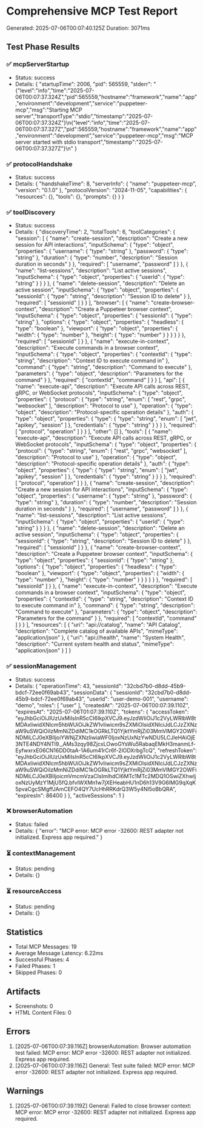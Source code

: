 # Comprehensive MCP Test Report

Generated: 2025-07-06T00:07:40.125Z Duration: 3071ms

## Test Phase Results

### ✅ mcpServerStartup

- Status: success
- Details: { "startupTime": 2006, "pid": 565559, "stderr":
  "{\"level\":\"info\",\"time\":\"2025-07-06T00:07:37.324Z\",\"pid\":565559,\"hostname\":\"framework\",\"name\":\"app\",\"environment\":\"development\",\"service\":\"puppeteer-mcp\",\"msg\":\"Starting
  MCP
  server\",\"transportType\":\"stdio\",\"timestamp\":\"2025-07-06T00:07:37.324Z\"}\n{\"level\":\"info\",\"time\":\"2025-07-06T00:07:37.327Z\",\"pid\":565559,\"hostname\":\"framework\",\"name\":\"app\",\"environment\":\"development\",\"service\":\"puppeteer-mcp\",\"msg\":\"MCP
  server started with stdio transport\",\"timestamp\":\"2025-07-06T00:07:37.327Z\"}\n" }

### ✅ protocolHandshake

- Status: success
- Details: { "handshakeTime": 8, "serverInfo": { "name": "puppeteer-mcp", "version": "0.1.0" },
  "protocolVersion": "2024-11-05", "capabilities": { "resources": {}, "tools": {}, "prompts": {} } }

### ✅ toolDiscovery

- Status: success
- Details: { "discoveryTime": 2, "totalTools": 6, "toolCategories": { "session": [ { "name":
  "create-session", "description": "Create a new session for API interactions", "inputSchema": {
  "type": "object", "properties": { "username": { "type": "string" }, "password": { "type": "string"
  }, "duration": { "type": "number", "description": "Session duration in seconds" } }, "required": [
  "username", "password" ] } }, { "name": "list-sessions", "description": "List active sessions",
  "inputSchema": { "type": "object", "properties": { "userId": { "type": "string" } } } }, { "name":
  "delete-session", "description": "Delete an active session", "inputSchema": { "type": "object",
  "properties": { "sessionId": { "type": "string", "description": "Session ID to delete" } },
  "required": [ "sessionId" ] } } ], "browser": [ { "name": "create-browser-context", "description":
  "Create a Puppeteer browser context", "inputSchema": { "type": "object", "properties": {
  "sessionId": { "type": "string" }, "options": { "type": "object", "properties": { "headless": {
  "type": "boolean" }, "viewport": { "type": "object", "properties": { "width": { "type": "number"
  }, "height": { "type": "number" } } } } } }, "required": [ "sessionId" ] } }, { "name":
  "execute-in-context", "description": "Execute commands in a browser context", "inputSchema": {
  "type": "object", "properties": { "contextId": { "type": "string", "description": "Context ID to
  execute command in" }, "command": { "type": "string", "description": "Command to execute" },
  "parameters": { "type": "object", "description": "Parameters for the command" } }, "required": [
  "contextId", "command" ] } } ], "api": [ { "name": "execute-api", "description": "Execute API
  calls across REST, gRPC, or WebSocket protocols", "inputSchema": { "type": "object", "properties":
  { "protocol": { "type": "string", "enum": [ "rest", "grpc", "websocket" ], "description":
  "Protocol to use" }, "operation": { "type": "object", "description": "Protocol-specific operation
  details" }, "auth": { "type": "object", "properties": { "type": { "type": "string", "enum": [
  "jwt", "apikey", "session" ] }, "credentials": { "type": "string" } } } }, "required": [
  "protocol", "operation" ] } } ], "other": [] }, "tools": [ { "name": "execute-api", "description":
  "Execute API calls across REST, gRPC, or WebSocket protocols", "inputSchema": { "type": "object",
  "properties": { "protocol": { "type": "string", "enum": [ "rest", "grpc", "websocket" ],
  "description": "Protocol to use" }, "operation": { "type": "object", "description":
  "Protocol-specific operation details" }, "auth": { "type": "object", "properties": { "type": {
  "type": "string", "enum": [ "jwt", "apikey", "session" ] }, "credentials": { "type": "string" } }
  } }, "required": [ "protocol", "operation" ] } }, { "name": "create-session", "description":
  "Create a new session for API interactions", "inputSchema": { "type": "object", "properties": {
  "username": { "type": "string" }, "password": { "type": "string" }, "duration": { "type":
  "number", "description": "Session duration in seconds" } }, "required": [ "username", "password" ]
  } }, { "name": "list-sessions", "description": "List active sessions", "inputSchema": { "type":
  "object", "properties": { "userId": { "type": "string" } } } }, { "name": "delete-session",
  "description": "Delete an active session", "inputSchema": { "type": "object", "properties": {
  "sessionId": { "type": "string", "description": "Session ID to delete" } }, "required": [
  "sessionId" ] } }, { "name": "create-browser-context", "description": "Create a Puppeteer browser
  context", "inputSchema": { "type": "object", "properties": { "sessionId": { "type": "string" },
  "options": { "type": "object", "properties": { "headless": { "type": "boolean" }, "viewport": {
  "type": "object", "properties": { "width": { "type": "number" }, "height": { "type": "number" } }
  } } } }, "required": [ "sessionId" ] } }, { "name": "execute-in-context", "description": "Execute
  commands in a browser context", "inputSchema": { "type": "object", "properties": { "contextId": {
  "type": "string", "description": "Context ID to execute command in" }, "command": { "type":
  "string", "description": "Command to execute" }, "parameters": { "type": "object", "description":
  "Parameters for the command" } }, "required": [ "contextId", "command" ] } } ], "resources": [ {
  "uri": "api://catalog", "name": "API Catalog", "description": "Complete catalog of available
  APIs", "mimeType": "application/json" }, { "uri": "api://health", "name": "System Health",
  "description": "Current system health and status", "mimeType": "application/json" } ] }

### ✅ sessionManagement

- Status: success
- Details: { "operationTime": 43, "sessionId": "32cbd7b0-d8dd-45b9-bdcf-72ee0f69ab43",
  "sessionData": { "sessionId": "32cbd7b0-d8dd-45b9-bdcf-72ee0f69ab43", "userId": "user-demo-001",
  "username": "demo", "roles": [ "user" ], "createdAt": "2025-07-06T00:07:39.110Z", "expiresAt":
  "2025-07-06T01:07:39.110Z", "tokens": { "accessToken":
  "eyJhbGciOiJIUzUxMiIsInR5cCI6IkpXVCJ9.eyJzdWIiOiJ1c2VyLWRlbW8tMDAxIiwidXNlcm5hbWUiOiJkZW1vIiwicm9sZXMiOlsidXNlciJdLCJzZXNzaW9uSWQiOiIzMmNiZDdiMC1kOGRkLTQ1YjktYmRjZi03MmVlMGY2OWFiNDMiLCJ0eXBlIjoiYWNjZXNzIiwiaWF0IjoxNzUxNzYwNDU5LCJleHAiOjE3NTE4NDY4NTl9.\_AMs3zqy98ZjcxLOwoGYsWu5RabaqEMkH3manmLf-EyfwxrxE06CN16DD0taA-1A6um41rCr6f-2lODXrbgTcQ",
  "refreshToken":
  "eyJhbGciOiJIUzUxMiIsInR5cCI6IkpXVCJ9.eyJzdWIiOiJ1c2VyLWRlbW8tMDAxIiwidXNlcm5hbWUiOiJkZW1vIiwicm9sZXMiOlsidXNlciJdLCJzZXNzaW9uSWQiOiIzMmNiZDdiMC1kOGRkLTQ1YjktYmRjZi03MmVlMGY2OWFiNDMiLCJ0eXBlIjoicmVmcmVzaCIsImlhdCI6MTc1MTc2MDQ1OSwiZXhwIjoxNzUyMzY1MjU5fQ.bfvlWXMn1w7jXEHeabHU1nD6h13V9G6lMG9qXqK5pvaCgcSMgffJAmCEFO4QY7UcHhRRKdrQ3W5y4NI5oBbQRA",
  "expiresIn": 86400 } }, "activeSessions": 1 }

### ❌ browserAutomation

- Status: failed
- Details: { "error": "MCP error: MCP error -32600: REST adapter not initialized. Express app
  required." }

### ⏳ contextManagement

- Status: pending
- Details: {}

### ⏳ resourceAccess

- Status: pending
- Details: {}

## Statistics

- Total MCP Messages: 19
- Average Message Latency: 6.22ms
- Successful Phases: 4
- Failed Phases: 1
- Skipped Phases: 0

## Artifacts

- Screenshots: 0
- HTML Content Files: 0

## Errors

1. [2025-07-06T00:07:39.116Z] browserAutomation: Browser automation test failed: MCP error: MCP
   error -32600: REST adapter not initialized. Express app required.
2. [2025-07-06T00:07:39.116Z] General: Test suite failed: MCP error: MCP error -32600: REST adapter
   not initialized. Express app required.

## Warnings

1. [2025-07-06T00:07:39.119Z] General: Failed to close browser context: MCP error: MCP error -32600:
   REST adapter not initialized. Express app required.
